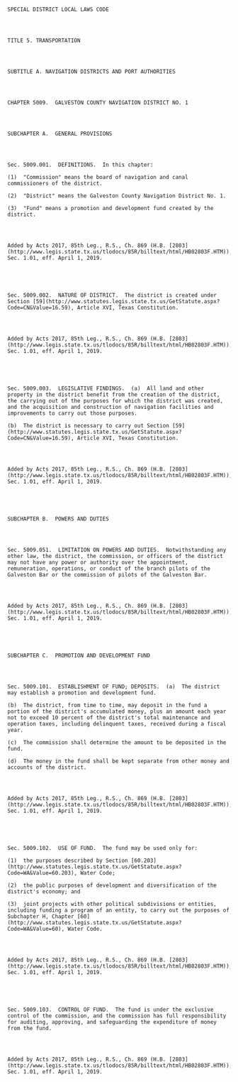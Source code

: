 ﻿
    
    
    	
    					
    
    
    SPECIAL DISTRICT LOCAL LAWS CODE
    
      
    
    
    TITLE 5. TRANSPORTATION
    
      
    
    
    SUBTITLE A. NAVIGATION DISTRICTS AND PORT AUTHORITIES
    
      
    
    
    CHAPTER 5009.  GALVESTON COUNTY NAVIGATION DISTRICT NO. 1
    
      
    
    
    SUBCHAPTER A.  GENERAL PROVISIONS
    
      
    
    
    Sec. 5009.001.  DEFINITIONS.  In this chapter:
    
    (1)  "Commission" means the board of navigation and canal commissioners of the district.
    
    (2)  "District" means the Galveston County Navigation District No. 1.
    
    (3)  "Fund" means a promotion and development fund created by the district.
    
    
    
    
    Added by Acts 2017, 85th Leg., R.S., Ch. 869 (H.B. [2803](http://www.legis.state.tx.us/tlodocs/85R/billtext/html/HB02803F.HTM)), Sec. 1.01, eff. April 1, 2019.
    
    
    
    
    
    Sec. 5009.002.  NATURE OF DISTRICT.  The district is created under Section [59](http://www.statutes.legis.state.tx.us/GetStatute.aspx?Code=CN&Value=16.59), Article XVI, Texas Constitution.
    
    
    
    
    Added by Acts 2017, 85th Leg., R.S., Ch. 869 (H.B. [2803](http://www.legis.state.tx.us/tlodocs/85R/billtext/html/HB02803F.HTM)), Sec. 1.01, eff. April 1, 2019.
    
    
    
    
    
    Sec. 5009.003.  LEGISLATIVE FINDINGS.  (a)  All land and other property in the district benefit from the creation of the district, the carrying out of the purposes for which the district was created, and the acquisition and construction of navigation facilities and improvements to carry out those purposes.
    
    (b)  The district is necessary to carry out Section [59](http://www.statutes.legis.state.tx.us/GetStatute.aspx?Code=CN&Value=16.59), Article XVI, Texas Constitution.
    
    
    
    
    Added by Acts 2017, 85th Leg., R.S., Ch. 869 (H.B. [2803](http://www.legis.state.tx.us/tlodocs/85R/billtext/html/HB02803F.HTM)), Sec. 1.01, eff. April 1, 2019.
    
    
    
    
    
    SUBCHAPTER B.  POWERS AND DUTIES
    
      
    
    
    Sec. 5009.051.  LIMITATION ON POWERS AND DUTIES.  Notwithstanding any other law, the district, the commission, or officers of the district may not have any power or authority over the appointment, remuneration, operations, or conduct of the branch pilots of the Galveston Bar or the commission of pilots of the Galveston Bar.
    
    
    
    
    Added by Acts 2017, 85th Leg., R.S., Ch. 869 (H.B. [2803](http://www.legis.state.tx.us/tlodocs/85R/billtext/html/HB02803F.HTM)), Sec. 1.01, eff. April 1, 2019.
    
    
    
    
    
    SUBCHAPTER C.  PROMOTION AND DEVELOPMENT FUND
    
      
    
    
    Sec. 5009.101.  ESTABLISHMENT OF FUND; DEPOSITS.  (a)  The district may establish a promotion and development fund.
    
    (b)  The district, from time to time, may deposit in the fund a portion of the district's accumulated money, plus an amount each year not to exceed 10 percent of the district's total maintenance and operation taxes, including delinquent taxes, received during a fiscal year.
    
    (c)  The commission shall determine the amount to be deposited in the fund.
    
    (d)  The money in the fund shall be kept separate from other money and accounts of the district.
    
    
    
    
    Added by Acts 2017, 85th Leg., R.S., Ch. 869 (H.B. [2803](http://www.legis.state.tx.us/tlodocs/85R/billtext/html/HB02803F.HTM)), Sec. 1.01, eff. April 1, 2019.
    
    
    
    
    
    Sec. 5009.102.  USE OF FUND.  The fund may be used only for:
    
    (1)  the purposes described by Section [60.203](http://www.statutes.legis.state.tx.us/GetStatute.aspx?Code=WA&Value=60.203), Water Code;
    
    (2)  the public purposes of development and diversification of the district's economy; and
    
    (3)  joint projects with other political subdivisions or entities, including funding a program of an entity, to carry out the purposes of Subchapter H, Chapter [60](http://www.statutes.legis.state.tx.us/GetStatute.aspx?Code=WA&Value=60), Water Code.  
    
    
    
    
    Added by Acts 2017, 85th Leg., R.S., Ch. 869 (H.B. [2803](http://www.legis.state.tx.us/tlodocs/85R/billtext/html/HB02803F.HTM)), Sec. 1.01, eff. April 1, 2019.
    
    
    
    
    
    Sec. 5009.103.  CONTROL OF FUND.  The fund is under the exclusive control of the commission, and the commission has full responsibility for auditing, approving, and safeguarding the expenditure of money from the fund.
    
    
    
    
    Added by Acts 2017, 85th Leg., R.S., Ch. 869 (H.B. [2803](http://www.legis.state.tx.us/tlodocs/85R/billtext/html/HB02803F.HTM)), Sec. 1.01, eff. April 1, 2019.
    
    
    
    
    				
